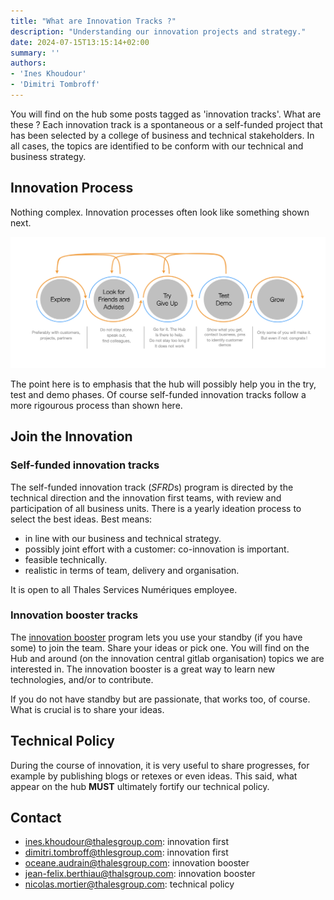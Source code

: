 ```yaml
---
title: "What are Innovation Tracks ?"
description: "Understanding our innovation projects and strategy."
date: 2024-07-15T13:15:14+02:00
summary: ''
authors:
- 'Ines Khoudour'
- 'Dimitri Tombroff'
---
```


You will find on the hub some posts tagged as 'innovation tracks'. What are these ? 
Each innovation track is a spontaneous or a self-funded project that has been selected by a college of business
and technical stakeholders. In all cases, the topics are identified to be conform with our technical and business 
strategy.

## Innovation Process

Nothing complex. Innovation processes often look like something shown next. 

![](innnovation-cycle.png)


The point here is to emphasis that the hub will possibly help you in the try, test and demo phases. 
Of course self-funded innovation tracks follow a more rigourous process than shown here.

## Join the Innovation

### Self-funded innovation tracks

The self-funded innovation track (*SFRD*s) program is directed by the technical 
direction and the innovation first teams, with
review and participation of all business units. There is a yearly ideation 
process to select the best ideas. Best means:

* in line with our business and technical strategy.
* possibly joint effort with a customer: co-innovation is important.
* feasible technically.
* realistic in terms of team, delivery and organisation.

It is open to all Thales Services Numériques employee.

### Innovation booster tracks

The [innovation booster](https://gitlab.thalesdigital.io/tsn/innovation) program lets you use your standby (if you have some) to join the team. Share your ideas or pick one.
You will find on the Hub and around (on the innovation central gitlab organisation) topics we are interested in.
The innovation booster is a great way to learn new technologies, and/or to contribute. 

If you do not have standby but are passionate, that works too, of course. What is crucial is to share your ideas.

## Technical Policy

During the course of innovation, it is very useful to share progresses, for example by publishing blogs or retexes or even ideas. This said, what appear on the hub **MUST** ultimately fortify our technical policy. 

## Contact

- ines.khoudour@thalesgroup.com: innovation first
- dimitri.tombroff@thlesgroup.com: innovation first
- oceane.audrain@thalesgroup.com: innovation booster
- jean-felix.berthiau@thalsgroup.com: innovation booster
- nicolas.mortier@thalesgroup.com: technical policy







